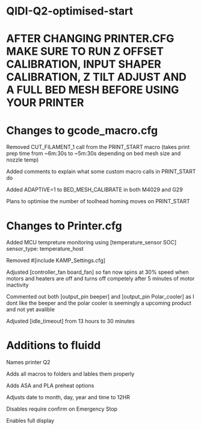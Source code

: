 # QIDI-Q2-optimised-start

# AFTER CHANGING PRINTER.CFG MAKE SURE TO RUN Z OFFSET CALIBRATION, INPUT SHAPER CALIBRATION, Z TILT ADJUST AND A FULL BED MESH BEFORE USING YOUR PRINTER

# Changes to gcode_macro.cfg 
Removed CUT_FILAMENT_1 call from the PRINT_START macro (takes print prep time from ~6m:30s to ~5m:30s depending on bed mesh size and nozzle temp)

Added comments to explain what some custom macro calls in PRINT_START do

Added ADAPTIVE=1 to BED_MESH_CALIBRATE in both M4029 and G29

Plans to optimise the number of toolhead homing moves on PRINT_START

# Changes to Printer.cfg
Added MCU tempreture monitoring using [temperature_sensor SOC] sensor_type: temperature_host

Removed #[include KAMP_Settings.cfg]

Adjusted [controller_fan board_fan] so fan now spins at 30% speed when motors and heaters are off and turns off competely after 5 minutes of motor inactivity

Commented out both [output_pin beeper] and [output_pin Polar_cooler] as I dont like the beeper and the polar cooler is seemingly a upcoming product and not yet avalible

Adjusted [idle_timeout] from 13 hours to 30 minutes

# Additions to fluidd 
Names printer Q2

Adds all macros to folders and lables them properly 

Adds ASA and PLA preheat options 

Adjusts date to month, day, year and time to 12HR

Disables require confirm on Emergency Stop 

Enables full display
